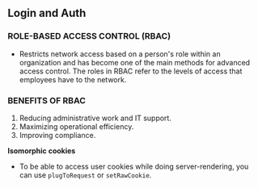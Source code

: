 ## Login and Auth

### ROLE-BASED ACCESS CONTROL (RBAC)
- Restricts network access based on a person's role within an organization and has become one of the main methods for advanced access control. The roles in RBAC refer to the levels of access that employees have to the network.

### BENEFITS OF RBAC
1. Reducing administrative work and IT support. 
2. Maximizing operational efficiency.
3. Improving compliance.

**Isomorphic cookies**
- To be able to access user cookies while doing server-rendering, you can use `plugToRequest` or `setRawCookie`.
